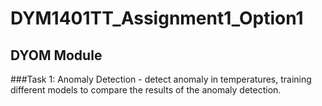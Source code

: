 # DYM1401TT_Assignment1_Option1

## DYOM Module

###Task 1:
Anomaly Detection - detect anomaly in temperatures, training different models to compare the results of the anomaly detection.
